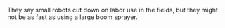 They say small robots cut down on labor use in the fields, but they might not be as fast as using a large boom sprayer.

